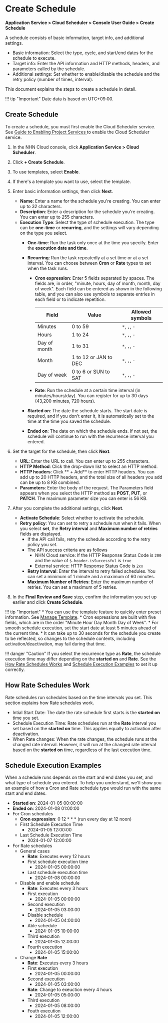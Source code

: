 # Create Schedule
**Application Service > Cloud Scheduler > Console User Guide > Create Schedule**


A schedule consists of basic information, target info, and additional settings.

* Basic information: Select the type, cycle, and start/end dates for the schedule to execute.
* Target info: Enter the API information and HTTP methods, headers, and parameters called by the schedule.
* Additional settings: Set whether to enable/disable the schedule and the retry policy (number of times, interval).

This document explains the steps to create a schedule in detail.

!!! tip "Important"
    Date data is based on UTC+09:00.


## Create Schedule

To create a schedule, you must first enable the Cloud Scheduler service. See [Guide to Enabling Project Services ](https://docs.nhncloud.com/en/nhncloud/en/console-guide/#guide-to-enabling-project-services) to enable the Cloud Scheduler service.

1. In the NHN Cloud console, click **Application Service > Cloud Scheduler**.

1. Click **+ Create Schedule**.

1. To use templates, select **Enable**.

1. If there's a template you want to use, select the template.

1. Enter basic information settings, then click **Next**.
    * **Name**: Enter a name for the schedule you're creating. You can enter up to 32 characters. 
    * **Description**: Enter a description for the schedule you're creating. You can enter up to 255 characters.
    * **Execution Type**: Select the type of schedule execution. The type can be **one-time** or **recurring**, and the settings will vary depending on the type you select.
        * **One-time**: Run the task only once at the time you specify. Enter the **execution date and time**.
        * **Recurring**: Run the task repeatedly at a set time or at a set interval. You can choose between **Cron** or **Rate** types to set when the task runs.
            * **Cron expression**: Enter 5 fields separated by spaces. The fields are, in order, "minute, hours, day of month, month, day of week". Each field can be entered as shown in the following table, and you can also use symbols to separate entries in each field or to indicate repetition.
            
              | Field | Value | Allowed symbols |
              | --- | --- | --- |
              | Minutes | 0 to 59 | `*`, `,`, `-` |
              | Hours | 1 to 24 | `*`, `,`, `-` |
              | Day of month | 1 to 31 | `*`, `,`, `-` |
              | Month | 1 to 12 or JAN to DEC | `*`, `,`, `-` |
              | Day of week | 0 to 6 or SUN to SAT | `*`, `,`, `-` | 
              
            * **Rate**: Run the schedule at a certain time interval (in minutes/hours/day). You can register for up to 30 days (43,200 minutes, 720 hours).
            
        * **Started on**: The date the schedule starts. The start date is required, and if you don't enter it, it is automatically set to the time at the time you saved the schedule.
        * **Ended on**: The date on which the schedule ends. If not set, the schedule will continue to run with the recurrence interval you entered.

1. Set the target for the schedule, then click **Next**.
    * **URL**: Enter the URL to call. You can enter up to 255 characters.
    * **HTTP Method**: Click the drop-down list to select an HTTP method.
    * **HTTP headers**: Click ** + Add** to enter HTTP headers. You can add up to 20 HTTP headers, and the total size of all headers you add can be up to 8 KB combined.
    * **Parameters**: Enter the body of the request. The Parameters field appears when you select the HTTP method as **POST**, **PUT**, or **PATCH**. The maximum parameter size you can enter is 56 KB.

1. After you complete the additional settings, click **Next**.
    * **Activate Schedule**: Select whether to activate the schedule.
    * **Retry policy**: You can set to retry a schedule run when it fails. When you select **set**, the **Retry interval** and **Maximum number of retries** fields are displayed.
        * If the API call fails, retry the schedule according to the retry policy you set.
        * The API success criteria are as follows
            * NHN Cloud service: If the HTTP Response Status Code is `200` and the value of `$.header.isSuccessful` is `true`
            * External service: HTTP Response Status Code is `2xx`
        * **Retry Interval**: Enter the interval to retry failed schedules. You can set a minimum of 1 minute and a maximum of 60 minutes.
        * **Maximum Number of Retries**: Enter the maximum number of retries. You can set a maximum of 5 retries.

1. In the **Final Review and Save** step, confirm the information you set up earlier and click **Create Schedule**.

!!! tip "Important"
    * You can use the template feature to quickly enter preset information. See [Manage Template](manage-schedule-template).
    * Cron expressions are built with five fields, which are in the order "Minute Hour Day Month Day of Week".
    * For smooth schedule execution, set the start date at least 5 minutes ahead of the current time.
    * It can take up to 30 seconds for the schedule you create to be reflected, so changes to the schedule contents, including activation/deactivation, may fail during that time.

!!! danger "Caution"
    If you select the recurrence type as **Rate**, the schedule execution time may differ depending on the **started on** and **Rate**. See the [How Rate Schedules Works](create-schedule/#rate) and [Schedule Execution Examples](create-schedule/#schedule-execution-examples) to set it up correctly. 

## How Rate Schedules Work

Rate schedules run schedules based on the time intervals you set.
This section explains how Rate schedules work.

* Intial Start Date: The date the rate schedule first starts is the **started on** time you set.
* Schedule Execution Time: Rate schedules run at the **Rate** interval you set based on the **started on** time. This applies equally to activation after deactivation.
* When Rate changes: When the rate changes, the schedule runs at the changed rate interval. However, it will run at the changed rate interval based on the **started on** time, regardless of the last execution time.

## Schedule Execution Examples

When a schedule runs depends on the start and end dates you set, and what type of schedule you entered.
To help you understand, we'll show you an example of how a Cron and Rate schedule type would run with the same start and end dates.

* **Started on**: 2024-01-05 00:00:00
* **Ended on**: 2024-01-08 01:00:00
* For Cron schedules
    * **Cron expression**: 0 12 * * * (run every day at 12 noon)
    * First Schedule Execution Time
        * 2024-01-05 12:00:00
    * Last Schedule Execution Time
        * 2024-01-07 12:00:00
* For Rate schedules
    * General cases
        * **Rate**: Executes every 12 hours
        * First schedule execution time
            * 2024-01-05 00:00:00
        * Last schedule execution time
            * 2024-01-08 00:00:00
    * Disable and enable schedule
        * **Rate**: Executes every 3 hours
        * First execution
            * 2024-01-05 00:00:00
        * Second execution
            * 2024-01-05 03:00:00
        * Disable schedule
            * 2024-01-05 04:00:00
        * Able schedule
            * 2024-01-05 10:00:00
        * Third execution
            * 2024-01-05 12:00:00
        * Fourth execution
            * 2024-01-05 15:00:00
    * Change **Rate**
        * **Rate**: Executes every 3 hours
        * First execution
            * 2024-01-05 00:00:00
        * Second execution
            * 2024-01-05 03:00:00
        * **Rate**: Change to exeuction every 4 hours
            * 2024-01-05 05:00:00
        * Third execution
            * 2024-01-05 08:00:00
        * Fouth execution
            * 2024-01-05 12:00:00